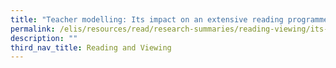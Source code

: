 ```yaml
---
title: "Teacher modelling: Its impact on an extensive reading programme"
permalink: /elis/resources/read/research-summaries/reading-viewing/its-impact-on-an-extensive-reading-programme/
description: ""
third_nav_title: Reading and Viewing
---
```

